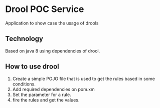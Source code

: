 # Drool POC Service

Application to show case the usage of drools

## Technology
Based on java 8 using dependencies of drool.

## How to use drool
1. Create a simple POJO file that is used to get the rules based in some conditions.
2. Add required dependencies on pom.xm
3. Set the parameter for a rule.
4. fire the rules and get the values.